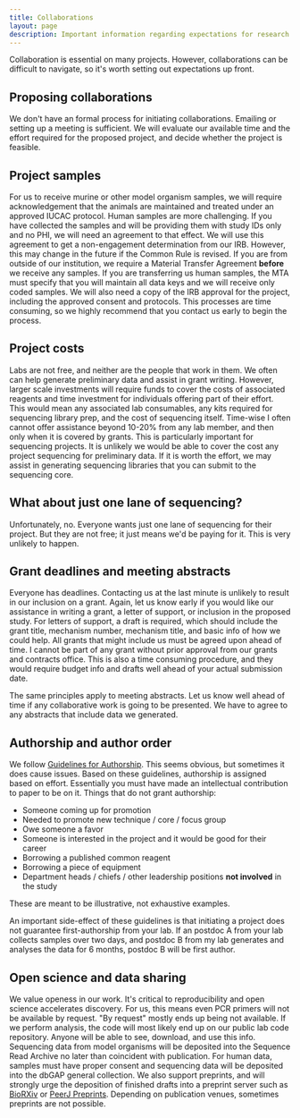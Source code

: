 ```yaml
---
title: Collaborations
layout: page
description: Important information regarding expectations for research collaborations
---
```


Collaboration is essential on many projects. However, collaborations can be difficult to navigate, so it's worth setting out expectations up front.

<h2>Proposing collaborations</h2>
We don't have an formal process for initiating collaborations. Emailing or setting up a meeting is sufficient. We will evaluate our available time and the effort required for the proposed project, and decide whether the project is feasible.

<h2>Project samples</h2>
For us to receive murine or other model organism samples, we will require acknowledgement that the animals are maintained and treated under an approved IUCAC protocol. Human samples are more challenging. If you have collected the samples and will be providing them with study IDs only and no PHI, we will need an agreement to that effect. We will use this agreement to get a non-engagement determination from our IRB. However, this may change in the future if the Common Rule is revised. If you are from outside of our institution, we require a Material Transfer Agreement <strong>before</strong> we receive any samples. If you are transferring us human samples, the MTA must specify that you will maintain all data keys and we will receive only coded samples. We will also need a copy of the IRB approval for the project, including the approved consent and protocols. This processes are time consuming, so we highly recommend that you contact us early to begin the process.

<h2>Project costs</h2>
Labs are not free, and neither are the people that work in them. We often can help generate preliminary data and assist in grant writing. However, larger scale investments will require funds to cover the costs of associated reagents and time investment for individuals offering part of their effort. This would mean any associated lab consumables, any kits required for sequencing library prep, and the cost of sequencing itself. Time-wise I often cannot offer assistance beyond 10-20% from any lab member, and then only when it is covered by grants. This is particularly important for sequencing projects. It is unlikely we would be able to cover the cost any project sequencing for preliminary data. If it is worth the effort, we may assist in generating sequencing libraries that you can submit to the sequencing core.

<h2>What about just one lane of sequencing?</h2>
Unfortunately, no. Everyone wants just one lane of sequencing for their project. But they are not free; it just means we'd be paying for it. This is very unlikely to happen.

<h2>Grant deadlines and meeting abstracts</h2>
Everyone has deadlines. Contacting us at the last minute is unlikely to result in our inclusion on a grant. Again, let us know early if you would like our assistance in writing a grant, a letter of support, or inclusion in the proposed study. For letters of support, a draft is required, which should include the grant title, mechanism number, mechanism title, and basic info of how we could help. All grants that might include us must be agreed upon ahead of time. I cannot be part of any grant without prior approval from our grants and contracts office. This is also a time consuming procedure, and they would require budget info and drafts well ahead of your actual submission date.

The same principles apply to meeting abstracts. Let us know well ahead of time if any collaborative work is going to be presented. We have to agree to any abstracts that include data we generated.

<h2>Authorship and author order</h2>
We follow <a href="https://research.wustl.edu/PoliciesGuidelines/Pages/AuthorshipPolicy.aspx">Guidelines for Authorship</a>. This seems obvious, but sometimes it does cause issues. Based on these guidelines, authorship is assigned based on effort. Essentially you must have made an intellectual contribution to paper to be on it. Things that do not grant authorship:

<ul>
<li>Someone coming up for promotion</li>
<li>Needed to promote new technique / core / focus group</li>
<li>Owe someone a favor</li>
<li>Someone is interested in the project and it would be good for their career</li>
<li>Borrowing a published common reagent</li>
<li>Borrowing a piece of equipment</li>
<li>Department heads / chiefs / other leadership positions <strong>not involved</strong> in the study</li>
</ul>

These are meant to be illustrative, not exhaustive examples.

An important side-effect of these guidelines is that initiating a project does not guarantee first-authorship from your lab. If an postdoc A from your lab collects samples over two days, and postdoc B from my lab generates and analyses the data for 6 months, postdoc B will be first author.

<h2>Open science and data sharing</h2>
We value openess in our work. It's critical to reproducibility and open science accelerates discovery. For us, this means even PCR primers will not be available by request. "By request" mostly ends up being not available. If we perform analysis, the code will most likely end up on our public lab code repository. Anyone will be able to see, download, and use this info. Sequencing data from model organisms will be deposited into the Sequence Read Archive no later than coincident with publication. For human data, samples must have proper consent and sequencing data will be deposited into the dbGAP general collection. We also support preprints, and will strongly urge the deposition of finished drafts into a preprint server such as <a href="http://biorxiv.org/">BioRXiv</a> or <a href="https://peerj.com/about/preprints/what-is-a-preprint/">PeerJ Preprints</a>. Depending on publication venues, sometimes preprints are not possible.